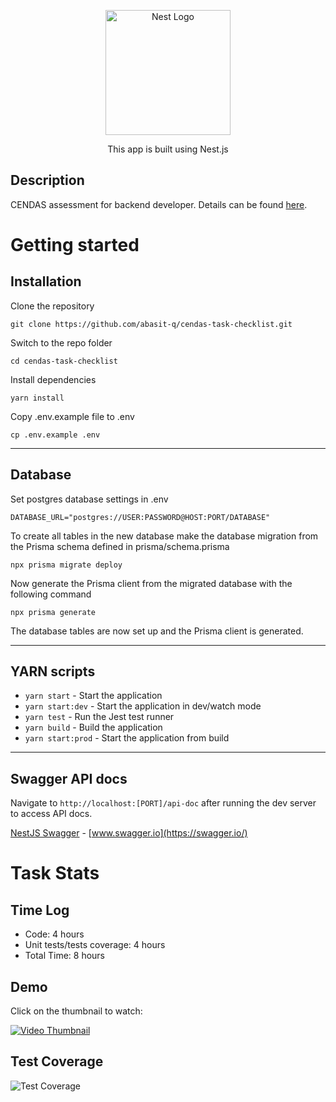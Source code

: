 <p align="center">
  <a href="http://nestjs.com/" target="blank"><img src="https://nestjs.com/img/logo-small.svg" width="200" alt="Nest Logo" /></a>
</p>

[circleci-image]: https://img.shields.io/circleci/build/github/nestjs/nest/master?token=abc123def456
[circleci-url]: https://circleci.com/gh/nestjs/nest

  <p align="center">This app is built using Nest.js</p>

## Description

CENDAS assessment for backend developer. Details can be found [here](https://cendas.notion.site/Backend-Assessment-877aa6815f8f42d3abb6f07c548bbb13).

# Getting started

## Installation

Clone the repository

    git clone https://github.com/abasit-q/cendas-task-checklist.git

Switch to the repo folder

    cd cendas-task-checklist

Install dependencies

    yarn install

Copy .env.example file to .env

    cp .env.example .env

---

## Database

Set postgres database settings in .env

    DATABASE_URL="postgres://USER:PASSWORD@HOST:PORT/DATABASE"

To create all tables in the new database make the database migration from the Prisma schema defined in prisma/schema.prisma

    npx prisma migrate deploy

Now generate the Prisma client from the migrated database with the following command

    npx prisma generate

The database tables are now set up and the Prisma client is generated.

---

## YARN scripts

- `yarn start` - Start the application
- `yarn start:dev` - Start the application in dev/watch mode
- `yarn test` - Run the Jest test runner
- `yarn build` - Build the application
- `yarn start:prod` - Start the application from build

---

## Swagger API docs

Navigate to `http://localhost:[PORT]/api-doc` after running the dev server to access API docs.

[NestJS Swagger](https://github.com/nestjs/swagger) - [www.swagger.io](https://swagger.io/)

# Task Stats

## Time Log

- Code: 4 hours
- Unit tests/tests coverage: 4 hours
- Total Time: 8 hours

## Demo

<p>Click on the thumbnail to watch:</p>

[![Video Thumbnail](https://img.youtube.com/vi/nIW4dKeRJII/0.jpg)](https://www.youtube.com/watch?v=nIW4dKeRJII)

## Test Coverage

  <img src="https://my-cdn-001.s3.amazonaws.com/test-stats.png" alt="Test Coverage" />
